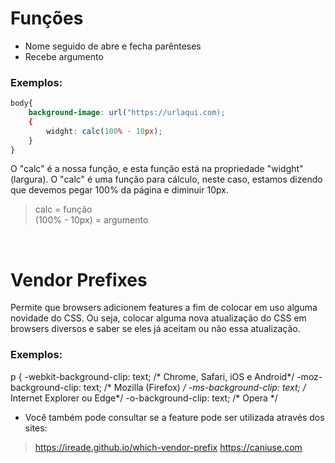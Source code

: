 # Funções
* Nome seguido de abre e fecha parênteses 
* Recebe argumento 

### Exemplos:
```css
body{
	background-image: url("https://urlaqui.com);
	{ 
		widght: calc(100% - 10px);
	}
}
```

O "calc" é a nossa função, e esta função está na propriedade "widght" (largura).
O "calc" é uma função para cálculo, neste caso, estamos dizendo que devemos pegar 100% da página e diminuir 10px.
> calc = função  </br>
> (100% - 10px) = argumento

<br>

# Vendor Prefixes
Permite que browsers adicionem features a fim de colocar em uso alguma novidade do CSS. Ou seja, colocar alguma nova atualização do CSS em browsers diversos e saber se eles já aceitam ou não essa atualização.

### Exemplos:
p {
	-webkit-background-clip: text;  /* Chrome, Safari, iOS e Android*/
	-moz-background-clip: text;     /* Mozilla (Firefox) */
	-ms-background-clip: text;      /* Internet Explorer ou Edge*/
	-o-background-clip: text;       /* Opera */

* Você também pode consultar se a feature pode ser utilizada através dos sites:
> https://ireade.github.io/which-vendor-prefix
> https://caniuse.com